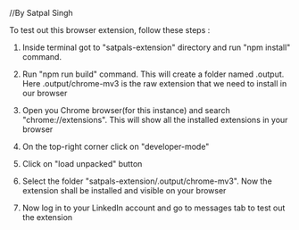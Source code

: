 //By Satpal Singh

To test out this browser extension, follow these steps : 

1. Inside terminal got to "satpals-extension" directory and run "npm install" command.

2. Run "npm run build" command. This will create a folder named .output. Here .output/chrome-mv3 is the raw extension that we need to install in our browser

3. Open you Chrome browser(for this instance) and search "chrome://extensions". This will show all the installed extensions in your browser

4. On the top-right corner click on "developer-mode"

5. Click on "load unpacked" button

6. Select the folder "satpals-extension/.output/chrome-mv3". Now the extension shall be installed and visible on your browser

7. Now log in to your LinkedIn account and go to messages tab to test out the extension
